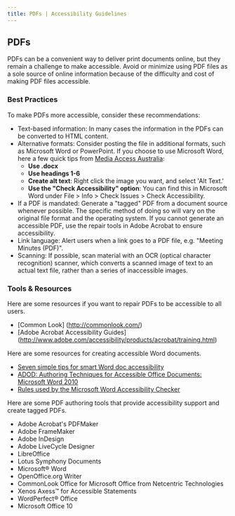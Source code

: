 ```yaml
---
title: PDFs | Accessibility Guidelines
---
```

## PDFs

PDFs can be a convenient way to deliver print documents online, but they remain a challenge to make accessible. Avoid or minimize using PDF files as a sole source of online information because of the difficulty and cost of making PDF files accessible.

### Best Practices
To make PDFs more accessible, consider these recommendations:

* <span class="text-bold">Text-based information</span>: In many cases the information in the PDFs can be converted to HTML content.
* <span class="text-bold">Alternative formats</span>: Consider posting the file in additional formats, such as Microsoft Word or PowerPoint. If you choose to use Microsoft Word, here a few quick tips from [Media Access Australia](http://www.mediaaccess.org.au/digitalaccessibilityservices/seven-simple-tips-for-smart-word-doc-accessibility/):
    * **Use .docx**
    * **Use headings 1-6**
    * **Create alt text**: Right click the image you want, and select 'Alt Text.'
    * **Use the "Check Accessibility" option**: You can find this in Microsoft Word under File > Info > Check Issues > Check Accessibility.
* <span class="text-bold">If a PDF is mandated</span>: Generate a "tagged" PDF from a document source whenever possible. The specific method of doing so will vary on the original file format and the operating system. If you cannot generate an accessible PDF, use the repair tools in Adobe Acrobat to ensure accessibility.
* <span class="text-bold">Link language</span>: Alert users when a link goes to a PDF file, e.g. "Meeting Minutes (PDF)".
* <span class="text-bold">Scanning</span>: If possible, scan material with an OCR (optical character recognition) scanner, which converts a scanned image of text to an actual text file, rather than a series of inaccessible images.

### Tools &amp; Resources
Here are some resources if you want to repair PDFs to be accessible to all users.

* [Common Look] (http://commonlook.com/)
* [Adobe Acrobat Accessibility Guides] (http://www.adobe.com/accessibility/products/acrobat/training.html)

Here are some resources for creating accessible Word documents.

* [Seven simple tips for smart Word doc accessibility](http://www.mediaaccess.org.au/digitalaccessibilityservices/seven-simple-tips-for-smart-word-doc-accessibility/)
* [ADOD: Authoring Techniques for Accessible Office Documents: Microsoft Word 2010](http://adod.idrc.ocad.ca/word2010)
* [Rules used by the Microsoft Word Accessibility Checker](https://support.office.com/en-us/article/Rules-used-by-the-Accessibility-Checker-651e08f2-0fc3-4e10-aaca-74b4a67101c1)

Here are some PDF authoring tools that provide accessibility support and create tagged PDFs.

* Adobe Acrobat's PDFMaker
* Adobe FrameMaker
* Adobe InDesign
* Adobe LiveCycle Designer
* LibreOffice
* Lotus Symphony Documents
* Microsoft® Word
* OpenOffice.org Writer
* CommonLook Office for Microsoft Office from Netcentric Technologies
* Xenos Axess™ for Accessible Statements
* WordPerfect® Office
* Microsoft Office 10
